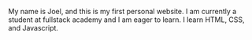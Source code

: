 My name is Joel, and this is my first personal website. I am currently a student at fullstack academy and I am eager to learn. I learn HTML, CSS, and Javascript.